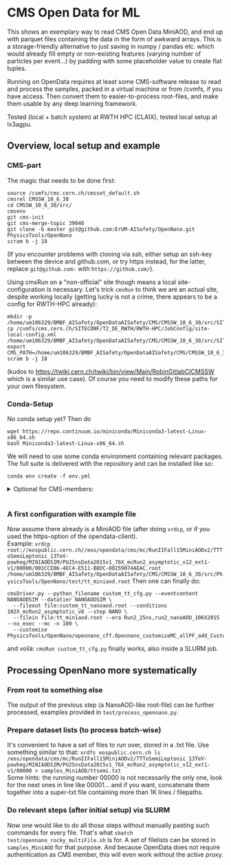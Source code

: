 # CMS Open Data for ML

This shows an exemplary way to read CMS Open Data MiniAOD, and end up with parquet files containing the data in the form of awkward arrays. This is a storage-friendly alternative to just saving in numpy / pandas etc. which would already fill empty or non-existing features (varying number of particles per event...) by padding with some placeholder value to create flat tuples.

Running on OpenData requires at least some CMS-software release to read and process the samples, packed in a virtual machine or from /cvmfs, if you have access. Then convert them to easier-to-process root-files, and make them usable by any deep learning framework.

Tested (local + batch system) at RWTH HPC (CLAIX), tested local setup at lx3agpu.

## Overview, local setup and example
### CMS-part
The magic that needs to be done first:

```shell
source /cvmfs/cms.cern.ch/cmsset_default.sh
cmsrel CMSSW_10_6_30
cd CMSSW_10_6_30/src/
cmsenv
git cms-init
git cms-merge-topic 39040
git clone -b master git@github.com:ErUM-AISafety/OpenNano.git PhysicsTools/OpenNano
scram b -j 18
```
(If you encounter problems with cloning via ssh, either setup an ssh-key between the device and github.com, or try https instead, for the latter, replace `git@github.com:` with `https://github.com/`).

Using cmsRun on a "non-official" site though means a local site-configuration is necessary. Let's trick `cmsRun` to think we are an actual site, despite working locally (getting lucky is not a crime, there appears to be a config for RWTH-HPC already):  
```shell
mkdir -p /home/um106329/BMBF_AISafety/OpenDataAISafety/CMS/CMSSW_10_6_30/src/SITECONF/local/JobConfig
cp /cvmfs/cms.cern.ch/SITECONF/T2_DE_RWTH/RWTH-HPC/JobConfig/site-local-config.xml /home/um106329/BMBF_AISafety/OpenDataAISafety/CMS/CMSSW_10_6_30/src/SITECONF/local/JobConfig
export CMS_PATH=/home/um106329/BMBF_AISafety/OpenDataAISafety/CMS/CMSSW_10_6_30/src
scram b -j 18
```
(kudos to https://twiki.cern.ch/twiki/bin/view/Main/RobinGitlabCICMSSW which is a similar use case). Of course you need to modify these paths for your own filesystem.

### Conda-Setup
No conda setup yet? Then do
```shell
wget https://repo.continuum.io/miniconda/Miniconda3-latest-Linux-x86_64.sh
bash Miniconda3-latest-Linux-x86_64.sh
```

We will need to use some conda environment containing relevant packages. The full suite is delivered with the repository and can be installed like so:
```shell
conda env create -f env.yml
```

<details><summary>Optional for CMS-members:</summary>
    
    
> Optional (e.g. as CMS-member, not necessary at all): With the help of a conda environment and your certificate .pem in the `~/.globus` directory, create a proxy (e.g. `voms-proxy-init --voms cms --vomses .grid-security/vomses --valid=192:00`) and copy the proxy into some accessible directory (`cp /tmp/x509up_u40434 /home/um106329/BMBF_AISafety/OpenDataAISafety/CMS`). This would allow you to use the framework also for official samples.  

    
> Problems with that? Do
> ```shell
> mkdir ~/.grid-security
> cp -r /cvmfs/grid.cern.ch/etc/grid-security/vomses ~/.grid-security
> cp -r /cvmfs/grid.cern.ch/etc/grid-security/vomsdir ~/.grid-security/
> ```
    
</details>
</br>


### A first configuration with example file
Now assume there already is a MiniAOD file (after doing `xrdcp`, or if you used the https-option of the opendata-client).  
Example: `xrdcp root://eospublic.cern.ch//eos/opendata/cms/mc/RunIIFall15MiniAODv2/TTToSemiLeptonic_13TeV-powheg/MINIAODSIM/PU25nsData2015v1_76X_mcRun2_asymptotic_v12_ext1-v1/00000/001CCEB6-4EC4-E511-B8DC-00259074AEAC.root /home/um106329/BMBF_AISafety/OpenDataAISafety/CMS/CMSSW_10_6_30/src/PhysicsTools/OpenNano/test/tt_miniaod.root`
Then one can finally do:
```shell
cmsDriver.py --python_filename custom_tt_cfg.py --eventcontent NANOAODSIM --datatier NANOAODSIM \
  --fileout file:custom_tt_nanoaod.root --conditions 102X_mcRun2_asymptotic_v8 --step NANO \
  --filein file:tt_miniaod.root --era Run2_25ns,run2_nanoAOD_106X2015 --no_exec --mc -n 100 \
  --customise PhysicsTools/OpenNano/opennano_cff.Opennano_customizeMC_allPF_add_CustomTagger_and_Truth
```

and voilà: `cmsRun custom_tt_cfg.py` finally works, also inside a SLURM job.

## Processing OpenNano more systematically
### From root to something else
The output of the previous step (a NanoAOD-like root-file) can be further processed, examples provided in `test/process_opennano.py`.

### Prepare dataset lists (to process batch-wise)
It's convenient to have a set of files to run over, stored in a .txt file. Use something similar to that:
`xrdfs eospublic.cern.ch ls /eos/opendata/cms/mc/RunIIFall15MiniAODv2/TTToSemiLeptonic_13TeV-powheg/MINIAODSIM/PU25nsData2015v1_76X_mcRun2_asymptotic_v12_ext1-v1/00000 > samples_MiniAOD/ttsemi.txt`  
Some hints: the running number 00000 is not necessarily the only one, look for the next ones in line like 00001... and if you want, concatenate them together into a super-txt file containing more than 1K lines / filepaths.

### Do relevant steps (after initial setup) via SLURM
Now one would like to do all those steps without manually pasting such commands for every file. That's what `sbatch test/opennano_rocky_multiFile.sh` is for. A set of filelists can be stored in `samples_MiniAOD` for that purpose. And because OpenData does not require authentication as CMS member, this will even work without the active proxy.
